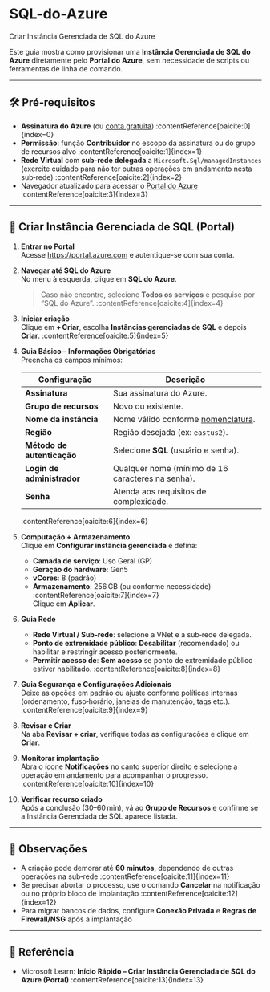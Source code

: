 # SQL-do-Azure
Criar Instância Gerenciada de SQL do Azure

Este guia mostra como provisionar uma **Instância Gerenciada de SQL do Azure** diretamente pelo **Portal do Azure**, sem necessidade de scripts ou ferramentas de linha de comando.

---

## 🛠️ Pré‑requisitos

- **Assinatura do Azure** (ou [conta gratuita](https://azure.microsoft.com/free)) :contentReference[oaicite:0]{index=0}  
- **Permissão**: função **Contribuidor** no escopo da assinatura ou do grupo de recursos alvo :contentReference[oaicite:1]{index=1}  
- **Rede Virtual** com **sub‑rede delegada** a `Microsoft.Sql/managedInstances` (exercite cuidado para não ter outras operações em andamento nesta sub‑rede) :contentReference[oaicite:2]{index=2}  
- Navegador atualizado para acessar o [Portal do Azure](https://portal.azure.com) :contentReference[oaicite:3]{index=3}  

---

## 🚀 Criar Instância Gerenciada de SQL (Portal)

1. **Entrar no Portal**  
   Acesse https://portal.azure.com e autentique-se com sua conta.

2. **Navegar até SQL do Azure**  
   No menu à esquerda, clique em **SQL do Azure**.  
   > Caso não encontre, selecione **Todos os serviços** e pesquise por “SQL do Azure”. :contentReference[oaicite:4]{index=4}

3. **Iniciar criação**  
   Clique em **+ Criar**, escolha **Instâncias gerenciadas de SQL** e depois **Criar**. :contentReference[oaicite:5]{index=5}

4. **Guia Básico – Informações Obrigatórias**  
   Preencha os campos mínimos:  
   
   | Configuração                            | Descrição                                                    |
   |-----------------------------------------|--------------------------------------------------------------|
   | **Assinatura**                          | Sua assinatura do Azure.                                     |
   | **Grupo de recursos**                   | Novo ou existente.                                           |
   | **Nome da instância**                   | Nome válido conforme [nomenclatura](https://aka.ms/azuresql-rn). |
   | **Região**                              | Região desejada (ex: `eastus2`).                             |
   | **Método de autenticação**              | Selecione **SQL** (usuário e senha).                         |
   | **Login de administrador**              | Qualquer nome (mínimo de 16 caracteres na senha).            |
   | **Senha**                               | Atenda aos requisitos de complexidade.                       |
   
   :contentReference[oaicite:6]{index=6}

5. **Computação + Armazenamento**  
   Clique em **Configurar instância gerenciada** e defina:  
   - **Camada de serviço**: Uso Geral (GP)  
   - **Geração do hardware**: Gen5  
   - **vCores**: 8 (padrão)  
   - **Armazenamento**: 256 GB (ou conforme necessidade) :contentReference[oaicite:7]{index=7}  
   Clique em **Aplicar**.

6. **Guia Rede**  
   - **Rede Virtual / Sub‑rede**: selecione a VNet e a sub‑rede delegada.  
   - **Ponto de extremidade público**: **Desabilitar** (recomendado) ou habilitar e restringir acesso posteriormente.  
   - **Permitir acesso de**: **Sem acesso** se ponto de extremidade público estiver habilitado. :contentReference[oaicite:8]{index=8}

7. **Guia Segurança e Configurações Adicionais**  
   Deixe as opções em padrão ou ajuste conforme políticas internas (ordenamento, fuso‑horário, janelas de manutenção, tags etc.). :contentReference[oaicite:9]{index=9}

8. **Revisar e Criar**  
   Na aba **Revisar + criar**, verifique todas as configurações e clique em **Criar**.  

9. **Monitorar implantação**  
   Abra o ícone **Notificações** no canto superior direito e selecione a operação em andamento para acompanhar o progresso. :contentReference[oaicite:10]{index=10}  

10. **Verificar recurso criado**  
    Após a conclusão (30–60 min), vá ao **Grupo de Recursos** e confirme se a Instância Gerenciada de SQL aparece listada.

---

## 📄 Observações

- A criação pode demorar até **60 minutos**, dependendo de outras operações na sub‑rede :contentReference[oaicite:11]{index=11}  
- Se precisar abortar o processo, use o comando **Cancelar** na notificação ou no próprio bloco de implantação :contentReference[oaicite:12]{index=12}  
- Para migrar bancos de dados, configure **Conexão Privada** e **Regras de Firewall/NSG** após a implantação  

---

## 🔗 Referência

- Microsoft Learn: **Início Rápido – Criar Instância Gerenciada de SQL do Azure (Portal)** :contentReference[oaicite:13]{index=13}  
